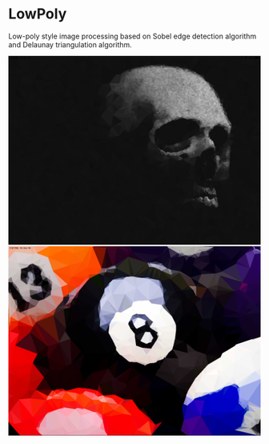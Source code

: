 # LowPoly
Low-poly style image processing based on Sobel edge detection algorithm and Delaunay triangulation algorithm.

![sample1](https://raw.githubusercontent.com/008v/LowPoly/master/skull.png)
![sample2](https://raw.githubusercontent.com/008v/LowPoly/master/pool.png)
